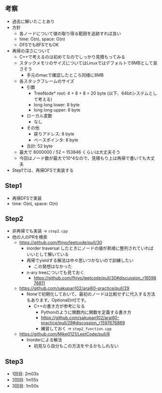 ## 考察
- 過去に解いたことあり
- 方針
    - 各ノードについて値の取り得る範囲を追跡すれば良い
    - time: O(n), space: O(n)
    - DFSでもBFSでもOK
- 再帰の深さについて
    - C++で考えるのは初めてなのでしっかり見積もってみる
    - スタックメモリのサイズについてはLinuxではデフォルトで8MBとして良さそう
        - 手元のmacで確認したところ同様に8MB
    - 各スタックフレームのサイズ
        - 引数
            - TreeNode* root: 4 + 8 + 8 = 20 byte (以下、64bitシステムとして考える)
            - long long lower: 8 byte
            - long long upper: 8 byte
        - ローカル変数
            - なし
        - その他
            - 戻りアドレス: 8 byte
            - ベースポインタ: 8 byte
        - 合計: 52 byte
    - 最大で 8000000 / 52 = 153846 くらいは大丈夫そう
    - 今回はノード数が最大で10^4なので、見積もり上は再帰で書いても大丈夫
- Step1では、再帰DFSで実装する

## Step1
- 再帰DFSで実装
- time: O(n), space: O(n)

## Step2
- 非再帰でも実装 -> `step2.cpp`
- 他の人のPRを検索
    - https://github.com/fhiyo/leetcode/pull/30
        - inorder traversal したときにノードの値が昇順に整列されていればいいとして解いている
        - 再帰でyieldする解法は中々思いつかないので訓練したい
            - この発想はなかった
        - n-ary treeについても見ておく
            - https://github.com/fhiyo/leetcode/pull/30#discussion_r1659876811
    - https://github.com/sakupan102/arai60-practice/pull/29
        - Noneで初期化しておいて、最初のノードは比較せずに代入する方法もあります。Optional[int]です。
            - C++の書き方が参考になる
                - Pythonのように関数内に関数を定義する書き方
                - https://github.com/sakupan102/arai60-practice/pull/29#discussion_r1597676869
                - 練習しておく -> `step2_function.cpp`
    - https://github.com/Mike0121/LeetCode/pull/8
        - Inorderによる解法
            - 初見なら自分もこの方法をやるかもしれない

## Step3
- 1回目: 2m03s
- 2回目: 1m55s
- 3回目: 1m50s
